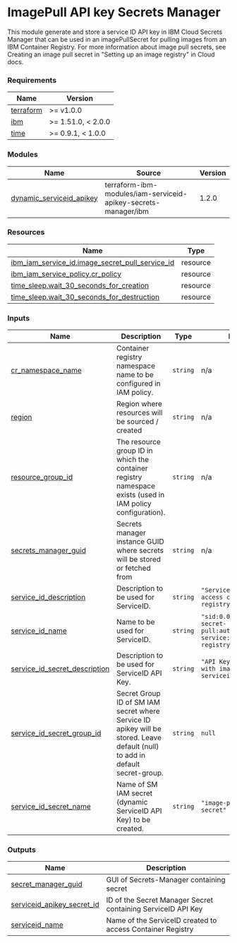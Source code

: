# ImagePull API key Secrets Manager

This module generate and store a service ID API key in IBM Cloud Secrets Manager that can be used in an imagePullSecret for pulling images from an IBM Container Registry. For more information about image pull secrets, see Creating an image pull secret in "Setting up an image registry" in Cloud docs.

<!-- BEGINNING OF PRE-COMMIT-TERRAFORM DOCS HOOK -->
### Requirements

| Name | Version |
|------|---------|
| <a name="requirement_terraform"></a> [terraform](#requirement\_terraform) | >= v1.0.0 |
| <a name="requirement_ibm"></a> [ibm](#requirement\_ibm) | >= 1.51.0, < 2.0.0 |
| <a name="requirement_time"></a> [time](#requirement\_time) | >= 0.9.1, < 1.0.0 |

### Modules

| Name | Source | Version |
|------|--------|---------|
| <a name="module_dynamic_serviceid_apikey"></a> [dynamic\_serviceid\_apikey](#module\_dynamic\_serviceid\_apikey) | terraform-ibm-modules/iam-serviceid-apikey-secrets-manager/ibm | 1.2.0 |

### Resources

| Name | Type |
|------|------|
| [ibm_iam_service_id.image_secret_pull_service_id](https://registry.terraform.io/providers/IBM-Cloud/ibm/latest/docs/resources/iam_service_id) | resource |
| [ibm_iam_service_policy.cr_policy](https://registry.terraform.io/providers/IBM-Cloud/ibm/latest/docs/resources/iam_service_policy) | resource |
| [time_sleep.wait_30_seconds_for_creation](https://registry.terraform.io/providers/hashicorp/time/latest/docs/resources/sleep) | resource |
| [time_sleep.wait_30_seconds_for_destruction](https://registry.terraform.io/providers/hashicorp/time/latest/docs/resources/sleep) | resource |

### Inputs

| Name | Description | Type | Default | Required |
|------|-------------|------|---------|:--------:|
| <a name="input_cr_namespace_name"></a> [cr\_namespace\_name](#input\_cr\_namespace\_name) | Container registry namespace name to be configured in IAM policy. | `string` | n/a | yes |
| <a name="input_region"></a> [region](#input\_region) | Region where resources will be sourced / created | `string` | n/a | yes |
| <a name="input_resource_group_id"></a> [resource\_group\_id](#input\_resource\_group\_id) | The resource group ID in which the container registry namespace exists (used in IAM policy configuration). | `string` | n/a | yes |
| <a name="input_secrets_manager_guid"></a> [secrets\_manager\_guid](#input\_secrets\_manager\_guid) | Secrets manager instance GUID where secrets will be stored or fetched from | `string` | n/a | yes |
| <a name="input_service_id_description"></a> [service\_id\_description](#input\_service\_id\_description) | Description to be used for ServiceID. | `string` | `"ServiceId used to access container registry"` | no |
| <a name="input_service_id_name"></a> [service\_id\_name](#input\_service\_id\_name) | Name to be used for ServiceID. | `string` | `"sid:0.0.1:image-secret-pull:automated:simple-service:container-registry:"` | no |
| <a name="input_service_id_secret_description"></a> [service\_id\_secret\_description](#input\_service\_id\_secret\_description) | Description to be used for ServiceID API Key. | `string` | `"API Key associated with image pull serviceid"` | no |
| <a name="input_service_id_secret_group_id"></a> [service\_id\_secret\_group\_id](#input\_service\_id\_secret\_group\_id) | Secret Group ID of SM IAM secret where Service ID apikey will be stored. Leave default (null) to add in default secret-group. | `string` | `null` | no |
| <a name="input_service_id_secret_name"></a> [service\_id\_secret\_name](#input\_service\_id\_secret\_name) | Name of SM IAM secret (dynamic ServiceID API Key) to be created. | `string` | `"image-pull-iam-secret"` | no |

### Outputs

| Name | Description |
|------|-------------|
| <a name="output_secret_manager_guid"></a> [secret\_manager\_guid](#output\_secret\_manager\_guid) | GUI of Secrets-Manager containing secret |
| <a name="output_serviceid_apikey_secret_id"></a> [serviceid\_apikey\_secret\_id](#output\_serviceid\_apikey\_secret\_id) | ID of the Secret Manager Secret containing ServiceID API Key |
| <a name="output_serviceid_name"></a> [serviceid\_name](#output\_serviceid\_name) | Name of the ServiceID created to access Container Registry |
<!-- END OF PRE-COMMIT-TERRAFORM DOCS HOOK -->
